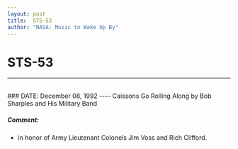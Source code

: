 ```yaml
---
layout: post
title:  STS-53
author: "NASA: Music to Wake Up By"
---
```


# STS-53
----
<br/>
### DATE: December 08, 1992
----
Caissons Go Rolling Along by Bob Sharples and His Military Band

##### Comment:
* in honor of Army Lieutenant Colonels Jim Voss and Rich Clifford.
